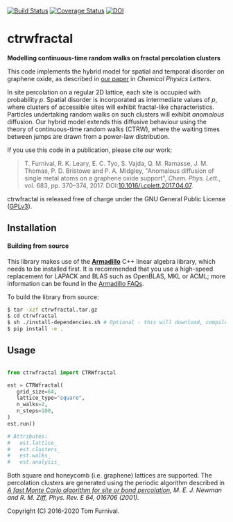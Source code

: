[![Build Status](https://travis-ci.org/tjof2/ctrwfractal.svg?branch=master)](https://travis-ci.org/tjof2/ctrwfractal)
[![Coverage Status](https://coveralls.io/repos/github/tjof2/ctrwfractal/badge.svg?branch=master)](https://coveralls.io/github/tjof2/ctrwfractal?branch=master)
[![DOI](https://zenodo.org/badge/58554121.svg)](https://zenodo.org/badge/latestdoi/58554121)

# ctrwfractal

**Modelling continuous-time random walks on fractal percolation clusters**

This code implements the hybrid model for spatial and temporal disorder on graphene oxide, as described in [our paper](https://dx.doi.org/10.1016/j.cplett.2017.04.071) in *Chemical Physics Letters*.

In site percolation on a regular 2D lattice, each site is occupied with probability _p_. Spatial disorder is incorporated as intermediate values of _p_, where clusters of accessible sites will exhibit fractal-like characteristics. Particles undertaking random walks on such clusters will exhibit _anomalous_ diffusion. Our hybrid model extends this diffusive behaviour using the theory of continuous-time random walks (CTRW), where the waiting times between jumps are drawn from a power-law distribution.

If you use this code in a publication, please cite our work:

> T. Furnival, R. K. Leary, E. C. Tyo, S. Vajda, Q. M. Ramasse, J. M. Thomas, P. D. Bristowe and P. A. Midgley, "Anomalous diffusion of single metal atoms on a graphene oxide support", *Chem. Phys. Lett.*, vol. 683, pp. 370–374, 2017. DOI:[10.1016/j.cplett.2017.04.07](https://dx.doi.org/10.1016/j.cplett.2017.04.071).

ctrwfractal is released free of charge under the GNU General Public License ([GPLv3](http://tjof2.github.io/pgure-svt/www.gnu.org/licenses/gpl-3.0.en.html)).

## Installation

<!-- The easiest way to install the package is with `pip`:

```bash
$ pip install -U ctrwfractal
``` -->

#### Building from source

This library makes use of the **[Armadillo](http://arma.sourceforge.net)** C++ linear algebra library, which needs to be installed first. It is recommended that you use a high-speed replacement for LAPACK and BLAS such as OpenBLAS, MKL or ACML; more information can be found in the [Armadillo
FAQs](http://arma.sourceforge.net/faq.html#dependencies).

To build the library from source:

```bash
$ tar -xzf ctrwfractal.tar.gz
$ cd ctrwfractal
$ sh ./install-dependencies.sh # Optional - this will download, compile and install Armadillo
$ pip install -e .
```

## Usage

```python

from ctrwfractal import CTRWfractal

est = CTRWfractal(
   grid_size=64,
   lattice_type="square",
   n_walks=2,
   n_steps=100,
)
est.run()

# Attributes:
#   est.lattice_
#   est.clusters_
#   est.walks_
#   est.analysis_
```

Both square and honeycomb (i.e. graphene) lattices are supported. The percolation clusters are generated using the periodic algorithm described in *[A fast Monte Carlo algorithm for site or bond percolation](http://aps.arxiv.org/abs/cond-mat/0101295/), M. E. J. Newman and R. M. Ziff, Phys. Rev. E 64, 016706 (2001).*

Copyright (C) 2016-2020 Tom Furnival.
